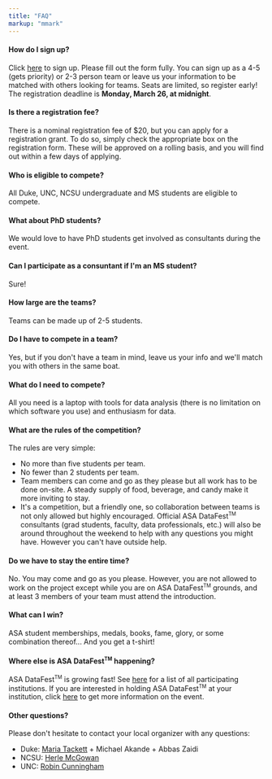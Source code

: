 ```yaml
---
title: "FAQ"
markup: "mmark"
---
```


#### How do I sign up?

Click <a href="/signup">here</a> to sign up. Please fill out the form fully. You can sign up as a 4-5 (gets priority) or 2-3 person team or leave us your information to be matched with others looking for teams. Seats are limited, so register early! The registration deadline is **Monday, March 26, at midnight**.

#### Is there a registration fee?

There is a nominal registration fee of $20, but you can apply for a registration grant. To do so, simply check the appropriate box on the registration form. These will be approved on a rolling basis, and you will find out within a few days of applying.

#### Who is eligible to compete?</h4>

All Duke, UNC, NCSU undergraduate and MS students are eligible to compete.

#### What about PhD students?

We would love to have PhD students get involved as consultants during the event.

#### Can I participate as a consuntant if I'm an MS student?

Sure!

#### How large are the teams?

Teams can be made up of 2-5 students.

#### Do I have to compete in a team?

Yes, but if you don't have a team in mind, leave us your info and we'll match you with others in the same boat.

#### What do I need to compete?</h4>

All you need is a laptop with tools for data analysis (there is no limitation on which software you use) and enthusiasm for data.

#### What are the rules of the competition?</h4>

The rules are very simple:

  + No more than five students per team.
  + No fewer than 2 students per team.
  + Team members can come and go as they please but all work has to be done on-site. A steady supply of food, beverage, and candy make it more inviting to stay.
  + It's a competition, but a friendly one, so collaboration between teams is not only allowed but highly encouraged. Official ASA DataFest<sup><small>TM</small></sup> consultants (grad students, faculty, data professionals, etc.) will also be around throughout the weekend to help with any questions you might have. However you can't have outside help.
  
#### Do we have to stay the entire time?

No. You may come and go as you please. However, you are not allowed to work on the project except while you are on ASA DataFest<sup><small>TM</small></sup> grounds, and at least 3 members of your team must attend the introduction.

#### What can I win?

ASA student memberships, medals, books, fame, glory, or some combination thereof... And you get a t-shirt!

#### Where else is ASA DataFest<sup><small>TM</small></sup> happening?</h4>

ASA DataFest<sup><small>TM</small></sup> is growing fast! See <a href="http://www.amstat.org/education/datafest/participants.cfm">here</a> for a list of all participating institutions. If you are interested in holding ASA DataFest<sup><small>TM</small></sup> at your institution, click <a href="http://www.amstat.org/education/datafest/hosting.cfm">here</a> to get more information on the event.

#### Other questions?

Please don't hesitate to contact your local organizer with any questions:

  + Duke: [Maria Tackett](mailto:maria.tackett@duke.edu) + Michael Akande + Abbas Zaidi
  + NCSU: [Herle McGowan](herle_mcgowan@ncsu.edu)
  + UNC: [Robin Cunningham](rjcunnin@email.unc.edu)